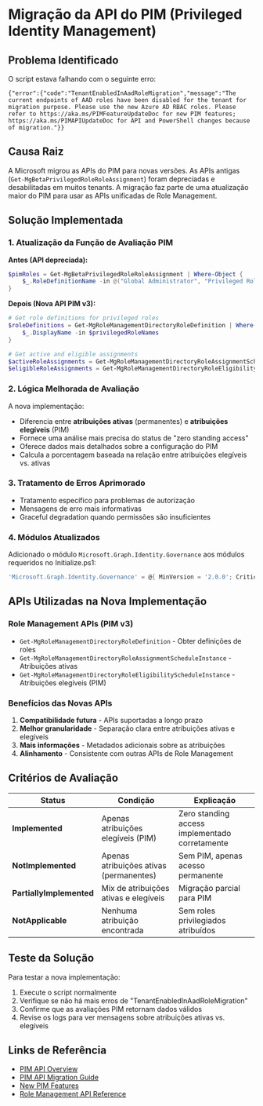 # Migração da API do PIM (Privileged Identity Management)

## Problema Identificado

O script estava falhando com o seguinte erro:
```
{"error":{"code":"TenantEnabledInAadRoleMigration","message":"The current endpoints of AAD roles have been disabled for the tenant for migration purpose. Please use the new Azure AD RBAC roles. Please refer to https://aka.ms/PIMFeatureUpdateDoc for new PIM features; https://aka.ms/PIMAPIUpdateDoc for API and PowerShell changes because of migration."}}
```

## Causa Raiz

A Microsoft migrou as APIs do PIM para novas versões. As APIs antigas (`Get-MgBetaPrivilegedRoleRoleAssignment`) foram depreciadas e desabilitadas em muitos tenants. A migração faz parte de uma atualização maior do PIM para usar as APIs unificadas de Role Management.

## Solução Implementada

### 1. Atualização da Função de Avaliação PIM

**Antes (API depreciada):**
```powershell
$pimRoles = Get-MgBetaPrivilegedRoleRoleAssignment | Where-Object { 
    $_.RoleDefinitionName -in @("Global Administrator", "Privileged Role Administrator", "Security Administrator") 
}
```

**Depois (Nova API PIM v3):**
```powershell
# Get role definitions for privileged roles
$roleDefinitions = Get-MgRoleManagementDirectoryRoleDefinition | Where-Object { 
    $_.DisplayName -in $privilegedRoleNames 
}

# Get active and eligible assignments
$activeRoleAssignments = Get-MgRoleManagementDirectoryRoleAssignmentScheduleInstance -Filter "roleDefinitionId eq '$($roleDefinition.Id)'"
$eligibleRoleAssignments = Get-MgRoleManagementDirectoryRoleEligibilityScheduleInstance -Filter "roleDefinitionId eq '$($roleDefinition.Id)'"
```

### 2. Lógica Melhorada de Avaliação

A nova implementação:
- Diferencia entre **atribuições ativas** (permanentes) e **atribuições elegíveis** (PIM)
- Fornece uma análise mais precisa do status de "zero standing access"
- Oferece dados mais detalhados sobre a configuração do PIM
- Calcula a porcentagem baseada na relação entre atribuições elegíveis vs. ativas

### 3. Tratamento de Erros Aprimorado

- Tratamento específico para problemas de autorização
- Mensagens de erro mais informativas
- Graceful degradation quando permissões são insuficientes

### 4. Módulos Atualizados

Adicionado o módulo `Microsoft.Graph.Identity.Governance` aos módulos requeridos no Initialize.ps1:
```powershell
'Microsoft.Graph.Identity.Governance' = @{ MinVersion = '2.0.0'; Critical = $false }
```

## APIs Utilizadas na Nova Implementação

### Role Management APIs (PIM v3)
- `Get-MgRoleManagementDirectoryRoleDefinition` - Obter definições de roles
- `Get-MgRoleManagementDirectoryRoleAssignmentScheduleInstance` - Atribuições ativas
- `Get-MgRoleManagementDirectoryRoleEligibilityScheduleInstance` - Atribuições elegíveis (PIM)

### Benefícios das Novas APIs
1. **Compatibilidade futura** - APIs suportadas a longo prazo
2. **Melhor granularidade** - Separação clara entre atribuições ativas e elegíveis
3. **Mais informações** - Metadados adicionais sobre as atribuições
4. **Alinhamento** - Consistente com outras APIs de Role Management

## Critérios de Avaliação

| Status | Condição | Explicação |
|--------|----------|------------|
| **Implemented** | Apenas atribuições elegíveis (PIM) | Zero standing access implementado corretamente |
| **NotImplemented** | Apenas atribuições ativas (permanentes) | Sem PIM, apenas acesso permanente |
| **PartiallyImplemented** | Mix de atribuições ativas e elegíveis | Migração parcial para PIM |
| **NotApplicable** | Nenhuma atribuição encontrada | Sem roles privilegiados atribuídos |

## Teste da Solução

Para testar a nova implementação:

1. Execute o script normalmente
2. Verifique se não há mais erros de "TenantEnabledInAadRoleMigration"
3. Confirme que as avaliações PIM retornam dados válidos
4. Revise os logs para ver mensagens sobre atribuições ativas vs. elegíveis

## Links de Referência

- [PIM API Overview](https://learn.microsoft.com/graph/api/resources/privilegedidentitymanagementv3-overview)
- [PIM API Migration Guide](https://aka.ms/PIMAPIUpdateDoc)
- [New PIM Features](https://aka.ms/PIMFeatureUpdateDoc)
- [Role Management API Reference](https://learn.microsoft.com/graph/api/resources/unifiedroleassignmentschedulerequest)
